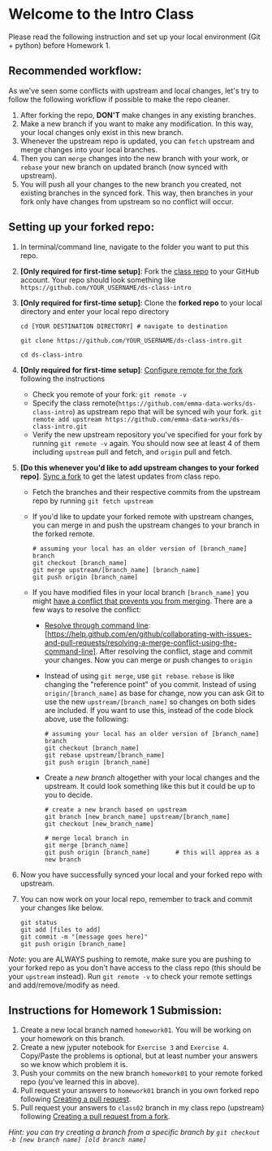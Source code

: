 # Welcome to the Intro Class
Please read the following instruction and set up your local environment (Git + python) before Homework 1.

## Recommended workflow:
As we've seen some conflicts with upstream and local changes, let's try to follow the following workflow if possible to make the repo cleaner.

1. After forking the repo, **DON'T** make changes in any existing branches.
2. Make a new branch if you want to make any modification. In this way, your local changes only exist in this new branch.
3. Whenever the upstream repo is updated, you can `fetch` upstream and merge changes into your local branches.
4. Then you can `merge` changes into the new branch with your work, or `rebase` your new branch on updated branch (now synced with upstream).
5. You will push all your changes to the new branch you created, not existing branches in the synced fork. This way, then branches in your fork only have changes from upstream so no conflict will occur.

## Setting up your forked repo:

1. In terminal/command line, navigate to the folder you want to put this repo.

2. **[Only required for first-time setup]**: Fork the [class repo](https://github.com//emma-data-works/ds-class-intro) to your GitHub account. Your repo should look something like  
	`https://github.com/YOUR_USERNAME/ds-class-intro`

3. **[Only required for first-time setup]**: Clone the **forked repo** to your local directory and enter your local repo directory
 
	```
	cd [YOUR DESTINATION DIRECTORY] # navigate to destination
	
	git clone https://github.com/YOUR_USERNAME/ds-class-intro.git
	
	cd ds-class-intro
	```

4. **[Only required for first-time setup]**: [Configure remote for the fork](https://help.github.com/en/github/collaborating-with-issues-and-pull-requests/configuring-a-remote-for-a-fork) following the instructions
	- Check you remote of your fork: `git remote -v`
	- Specify the class remote(`https://github.com/emma-data-works/ds-class-intro`) as upstream repo that will be synced wih your fork. 
	  `git remote add upstream https://github.com/emma-data-works/ds-class-intro.git`
	- Verify the new upstream repository you've specified for your fork by running `git remote -v` again. You should now see at least 4 of them including `upstream` pull and fetch, and `origin` pull and fetch.
	
5. **[Do this whenever you'd like to add upstream changes to your forked repo]**. [Sync a fork](https://help.github.com/en/github/collaborating-with-issues-and-pull-requests/syncing-a-fork) to get the latest updates from class repo.
	
	- Fetch the branches and their respective commits from the upstream repo by running `git fetch upstream`
	- If you'd like to update your forked remote with upstream changes, you can merge in and push the upstream changes to your branch in the forked remote.
	
		```
		# assuming your local has an older version of [branch_name] branch
		git checkout [branch_name]
		git merge upstream/[branch_name] [branch_name]
		git push origin [branch_name]
		```

	- If you have modified files in your local branch `[branch_name]` you might [have a conflict that prevents you from merging](https://help.github.com/en/github/collaborating-with-issues-and-pull-requests/about-merge-conflicts). There are a few ways to resolve the conflict:
		- [Resolve through command line](https://help.github.com/en/github/collaborating-with-issues-and-pull-requests/resolving-a-merge-conflict-using-the-command-line): [https://help.github.com/en/github/collaborating-with-issues-and-pull-requests/resolving-a-merge-conflict-using-the-command-line]. After resolving the conflict, stage and commit your changes. Now you can merge or push changes to `origin`
		- Instead of using `git merge`, use `git rebase`. `rebase` is like changing the "reference point" of you commit. Instead of using `origin/[branch_name]` as base for change, now you can ask Git to use the new `upstream/[branch_name]` so changes on both sides are included. If you want to use this, instead of the code block above, use the following:

			```
			# assuming your local has an older version of [branch_name] branch
			git checkout [branch_name]
			git rebase upstream/[branch_name]
			git push origin [branch_name]
			```
		- Create a *new branch* altogether with your local changes and the upstream. It could look something like this but it could be up to you to decide.

			```
			# create a new branch based on upstream
			git branch [new_branch_name] upstream/[branch_name]
			git checkout [new_branch_name]
			
			# merge local branch in
			git merge [branch_name]
			git push origin [branch_name]       # this will apprea as a new branch
			```
			
6. Now you have successfully synced your local and your forked repo with upstream.	
7. You can now work on your local repo, remember to track and commit your changes like below.

	```
	git status
	git add [files to add]
	git commit -m "[message goes here]"
	git push origin [branch_name]
	```
*Note*:  you are ALWAYS pushing to remote, make sure you are pushing to your forked repo as you don't have access to the class repo (this should be your `upstream` instead). Run `git remote -v` to check your remote settings and add/remove/modify as need.

	
	
## Instructions for Homework 1 Submission:
1. Create a new local branch named `homework01`. You will be working on your homework on this branch.
2. Create a new jyputer notebook for `Exercise 3` and `Exercise 4`. Copy/Paste the problems is optional, but at least number your answers so we know which problem it is.
3. Push your commits on the new branch `homework01` to your remote forked repo (you've learned this in above).
4. Pull request your answers to `homework01` branch in you own forked repo following [Creating a pull request](https://help.github.com/en/github/collaborating-with-issues-and-pull-requests/creating-a-pull-request).
5. Pull request your answers to `class02` branch in my class repo (upstream) following [Creating a pull request from a fork](https://help.github.com/en/github/collaborating-with-issues-and-pull-requests/creating-a-pull-request-from-a-fork). 
	
*Hint: you can try creating a branch from a specific branch by `git checkout -b [new branch name] [old branch name]`*